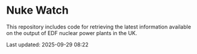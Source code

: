 # Nuke Watch

This repository includes code for retrieving the latest information available on the output of EDF nuclear power plants in the UK.

Last updated: 2025-09-29 08:22